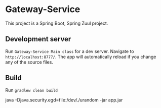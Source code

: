 # Gateway-Service

This project is a Spring Boot, Spring Zuul project.

## Development server

Run `Gateway-Service Main class` for a dev server. Navigate to `http://localhost:8777/`. The app will automatically reload if you change any of the source files.

## Build

Run `gradlew clean build`

java -Djava.security.egd=file:/dev/./urandom -jar app.jar
